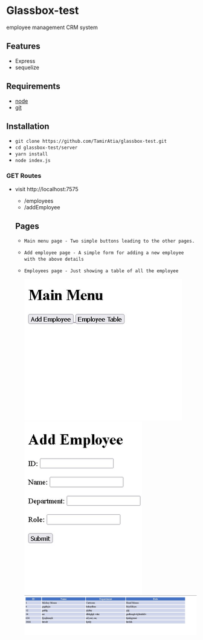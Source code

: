 # Glassbox-test
employee management CRM system


## Features

- Express
- sequelize


## Requirements

- [node](https://nodejs.org/en/)
- [git](https://www.robinwieruch.de/git-essential-commands/)

## Installation

- `git clone https://github.com/TamirAtia/glassbox-test.git`
- `cd glassbox-test/server`
- `yarn install`
- `node index.js`


### GET Routes

- visit http://localhost:7575



  - /employees
  - /addEmployee
  
  ## Pages
  -	`Main menu page - Two simple buttons leading to the other pages.`
  - `Add employee page - A simple form for adding a new employee with the above details`
  - `Employees page - Just showing a table of all the employee`
  
    <img src="screenshots/main menu.jpg?raw=true" />
    
 
    <img src="screenshots/AddEmployee.jpg?raw=true" />
    

    <img src="screenshots/EmployeesTable.jpg?raw=true" />





